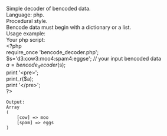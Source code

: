 Simple decoder of bencoded data.  
Language: php.  
Procedural style.  
Bencode data must begin with a dictionary or a list.  
Usage example:  
    Your php script:  
    &lt;?php  
    require_once 'bencode_decoder.php';  
    $s='d3:cow3:moo4:spam4:eggse';    // your input bencoded data  
    $a=bencode_decoder($s);  
    print '&lt;pre&gt;';  
    print_r($a);  
    print '&lt;/pre&gt;';      
    ?&gt;  
      
    Output:  
    Array  
    (  
        [cow] => moo  
        [spam] => eggs  
    )
